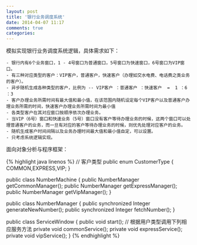 ```yaml
---
layout: post
title: '银行业务调度系统'
date: 2014-04-07 11:17
comments: true
categories: 
---
```

模拟实现银行业务调度系统逻辑，具体需求如下：

    - 银行内有6个业务窗口，1 - 4号窗口为普通窗口，5号窗口为快速窗口，6号窗口为VIP窗口。
    - 有三种对应类型的客户：VIP客户，普通客户，快速客户（办理如交水电费、电话费之类业务的客户）。
    - 异步随机生成各种类型的客户，比例为 -- VIP客户 ：普通客户 ：快速客户  =  1 ：6 ：3
    - 客户办理业务所需时间有最大值和最小值，在该范围内随机设定每个VIP客户以及普通客户办理业务所需的时间，快速客户办理业务所需时间为最小值
    - 各类型客户在其对应窗口按顺序依次办理业务。
    - 当VIP（6号）窗口和快速业务（5号）窗口没有客户等待办理业务的时候，这两个窗口可以处理普通客户的业务，而一旦有对应的客户等待办理业务的时候，则优先处理对应客户的业务。
    - 随机生成客户时间间隔以及业务办理时间最大值和最小值自定，可以设置。
    - 只考虑系统逻辑实现。

面向对象分析与程序框架：

{% highlight java linenos %}
// 客户类型
public enum CustomerType {
    COMMON,EXPRESS,VIP;
}

public class NumberMachine {
    public NumberManager getCommonManager();
    public NumberManager getExpressManager();
    public NumberManager getVipManager();
}

public class NumberManager {
    public synchronized Integer generateNewNumber();
	  public synchronized Integer fetchNumber();
}

public class ServiceWindow {
    public void start(); // 根据用户类型调用下列相应服务方法
    private void commonService();
    private void expressService();
    private void vipService();
}
{% endhighlight %}

